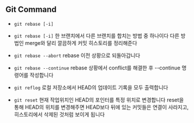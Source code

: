 ## Git Command

- `git rebase [-i]`
- `git rebase [-i]`
  한 브랜치에서 다른 브랜치를 합치는 방법 중 하나이다
  다른 방법인 merge와 달리 깔끔하게 커밋 히스토리를 정리해준다

- `git rebase --abort`
  rebase 이전 상황으로 되돌아갑니다

- `git rebase --continue`
  rebase 상황에서 conflict를 해결한 후 --continue 명령어를 작성합니다

- `git reflog`
  로컬 저장소에서 HEAD의 업데이트 기록을 모두 출력합니다

- `git reset`
  현재 작업위치인 HEAD의 포인터를 특정 위치로 변경합니다
  reset을 통해 HEAD의 위치를 변경해주면 HEAD보다 뒤에 있는 커밋들은 연결이 사라지고, 히스토리에서 삭제된 것처럼 보이게 됩니다
